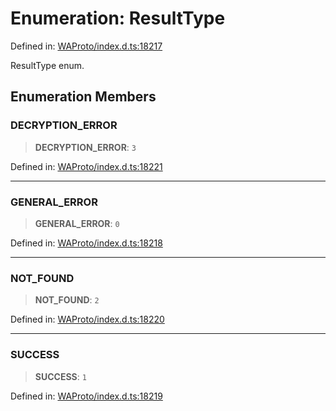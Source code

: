 # Enumeration: ResultType

Defined in: [WAProto/index.d.ts:18217](https://github.com/Fokusdotid/bail/blob/8a30cf93a8ac726f06d1ad6578695812a8253e53/WAProto/index.d.ts#L18217)

ResultType enum.

## Enumeration Members

### DECRYPTION\_ERROR

> **DECRYPTION\_ERROR**: `3`

Defined in: [WAProto/index.d.ts:18221](https://github.com/Fokusdotid/bail/blob/8a30cf93a8ac726f06d1ad6578695812a8253e53/WAProto/index.d.ts#L18221)

***

### GENERAL\_ERROR

> **GENERAL\_ERROR**: `0`

Defined in: [WAProto/index.d.ts:18218](https://github.com/Fokusdotid/bail/blob/8a30cf93a8ac726f06d1ad6578695812a8253e53/WAProto/index.d.ts#L18218)

***

### NOT\_FOUND

> **NOT\_FOUND**: `2`

Defined in: [WAProto/index.d.ts:18220](https://github.com/Fokusdotid/bail/blob/8a30cf93a8ac726f06d1ad6578695812a8253e53/WAProto/index.d.ts#L18220)

***

### SUCCESS

> **SUCCESS**: `1`

Defined in: [WAProto/index.d.ts:18219](https://github.com/Fokusdotid/bail/blob/8a30cf93a8ac726f06d1ad6578695812a8253e53/WAProto/index.d.ts#L18219)
